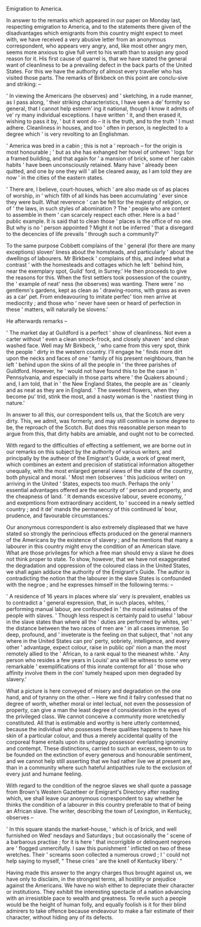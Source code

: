   Emigration to America.  In answer to the remarks which appeared in our paper on Monday last, respecting emigration to America, and to the statements there given of the disadvantages which emigrants from this country might expect to meet with, we have received a very abusive letter from an anonymous correspondent, who appears very angry, and, like most other angry men, seems more anxious to give full vent to his wrath than to assign any good reason for it. His first cause of quarrel is, that we have stated the general want of cleanliness to be a prevailing defect in the back parts of the United States. For this we have the authority of almost every traveller who has visited those parts. The remarks of Birkbeck on this point are conclu-sive and striking: –  ' In viewing the Americans (he observes) and ' sketching, in a rude manner, as I pass along, ' their striking characteristics, I have seen a de' formity so general, that I cannot help esteem' ing it national, though I know it admits of ve' ry many individual exceptions. I have written ' it, and then erased it, wishing to pass it by, ' but it wont do – it is the truth, and to the truth ' I must adhere. Cleanliness in houses, and too ' often in person, is neglected to a degree which ' is very revolting to an Englishman.  ' America was bred in a cabin ; this is not a ' reproach – for the origin is most honourable ; ' but as she has exhanged her hovel of unhewn ' logs for a framed building, and that again for ' a mansion of brick, some of her cabin habits ' have been unconsciously retained. Many have ' already been quitted, and one by one they will ' all be cleared away, as I am told they are now ' in the cities of the eastern states.  ' There are, I believe, court-houses, which ' are also made us of as places of worship, in ' which filth of all kinds has been accumulating ' ever since they were built. What reverence ' can be felt for the majesty of religion, or of ' the laws, in such styles of abomination ? The ' people who are content to assemble in them ' can scarcely respect each other. Here is a bad ' public example. It is said that to clean those ' places is the office of no one. But why is no ' person appointed ? Might it not be inferred ' that a disregard to the decencies of life prevails ' through such a community?'  To the same purpose Cobbett complains of the ' general (for there are many exceptions) sloven' liness about the homsteads, and particularly ' about the dwellings of labourers. Mr Birkbeck ' complains of this, and indeed what a contrast ' with the homesteads and cottages which he left ' behind him, near the exemplary spot, Guild' ford, in Surrey.' He then proceeds to give the reasons for this. When the first settlers took possession of the country, the ' example of neat' ness (he observes) was wanting. There were ' no gentlemn's gardens, kept as clean as ' drawing-rooms, with grass as even as a car' pet. From endeavouring to imitate perfec' tion men arrive at mediocrity ; and those who ' never have seen or heard of perfection in these ' matters, will naturally be slovens.'  He afterwards remarks –  ' The market day at Guildford is a perfect ' show of cleanliness. Not even a carter without ' even a clean smock-frock, and closely shaven ' and clean washed face. Well may Mr Birkbeck, ' who came from this very spot, think the people ' dirty in the western country. I'll engage he ' finds more dirt upon the necks and faces of one ' family of his present neighbours, than he left ' behind upon the skins of all the people in ' the three parishes of Guildford. However, he ' would not have found this to be the case in ' Pennsylvania, and especially in those parts where ' the Quakers abound ; and, I am told, that in ' the New England States, the people are as ' cleanly and as neat as they are in England. ' The sweetest flowers, when they become pu' trid, stink the most, and a nasty woman is the ' nastiest thing in nature.'  In answer to all this, our correspondent tells us, that the Scotch are very dirty. This, we admit, was formerly, and may still continue in some degree to be, the reproach of the Scotch. But does this reasonable person mean to argue from this, that dirty habits are amiable, and ought not to be corrected.  With regard to the difficulties of effecting a settlement, we are borne out in our remarks on this subject by the authority of various writers, and principally by the autheor of the Emigrant's Guide, a work of great merit, which combines an extent and precision of statistical information altogether unequally, with the most enlarged general views of the state of the country, both physical and moral. ' Most men (observes ' this judicious writer) on arriving in the United ' States, expects too much. Perhaps the only ' essential advantages offered are the security of ' person and property, and the cheapness of land. ' It demands excessive labour, severe economy, ' and exepmtions from extraordinary accident, to ' succeed in a newly settled country ; and it de' mands the permanency of this continued la' bour, prudence, and favourable circumstances.'  Our anonymous correspondent is also extremely displeased that we have stated so strongly the perincious effects produced on the general manners of the Americans by the existence of slavery ; and he mentions that many a labourer in this country might envy the condition of an American slave. What are those privileges for which a free man should envy a slave he does not think proper to state. To show, however, that we have not exaggerated the degradation and oppression of the coloured class in the United States, we shall again adduce the authority of the Emigrant's Guide. The author is contradicting the notion that the labourer in the slave States is confounded with the negroe ; and he expresses himself in the following terms: –  ' A residence of 16 years in places where sla' very is prevalent, enables us to contradict a ' general expression, that, in such places, whites, ' performing manual labour, are confounded in ' the moral estimates of the people with slaves. ' Though less respect is certainly paid to useful ' labour in the slave states than where all the ' duties are performed by whites, yet ' the distance between the two races of men are ' in all cases immense. So deep, profound, and ' inveterate is the feeling on that subject, that ' not any where in the United States can pro' perty, sobriety, intelligence, and every other ' advantage, expect colour, raise in public opi' nion a man the most remotely allied to the ' African, to a rank equal to the meanest white. ' Any person who resides a few years in Louisi' ana will be witness to some very remarkable ' exemplifications of this innate contempt for all ' those who affinity involve them in the con' tumely heaped upon men degraded by slavery.'  What a picture is here conveyed of misery and degradation on the one hand, and of tyranny on the other. – Here we find it failry confessed that no degree of worth, whether moral or intel lectual, not even the possession of property, can give a man the least degree of consideration in the eyes of the privileged class. We cannot conceive a community more wretchedly constituted. All that is estimable and worthy is here utterly contemned, because the individual who possesses these qualities happens to have his skin of a particular colour, and thus a merely accidental quality of the corporeal frame entails upon its unhappy possessor everlasting ignominy and contempt. These distinctions, carried to such an excess, seem to us to be founded on the extinction of every generous and honourable sentiment, and we cannot help still asserting that we had rather live we at present are, than in a community where such hateful antipathies rule to the exclusion of every just and humane feeling.  With regard to the condition of the negroe slaves we shall quote a passage from Brown's Western Gazetteer or Emigrant's Directory after reading which, we shall leave our anonymous correspondent to say whether he thinks the condition of a labourer in this country preferable to that of being an African slave. The writer, describing the town of Lexington, in Kentucky, observes –  ' In this square stands the market-house, ' which is of brick, and well furnished on Wed' nesdays and Saturdays ; but occasionally the ' scene of a barbarous practise ; for it is here ' that incorrigible or delinquent negroes are ' flogged unmercifully. I saw this punishment ' inflicted on two of these wretches. Their ' screams soon collected a numerous crowd ; I ' could not help saying to myself, " These cries ' are the knell of Kentucky libery.' "  Having made this answer to the angry charges thus brought against us, we have only to disclaim, in the strongest terms, all hostility or prejudice against the Americans. We have no wish either to depreciate their character or institutions. They exhibit the interesting spectacle of a nation advancing with an irresistible pace to wealth and greatness. To revile such a people would be the height of human folly, and equally foolish is it for their blind admirers to take offence because endeavour to make a fair estimate of their character, without hiding any of its defects.